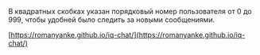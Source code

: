 В квадратных скобках указан порядковый номер пользователя от 0 до 999, чтобы удобней было следить за новыми сообщениями.

[https://romanyanke.github.io/iq-chat/](https://romanyanke.github.io/iq-chat/)
